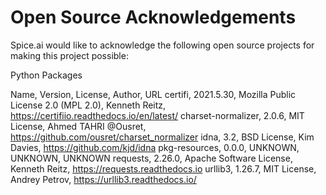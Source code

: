 # Open Source Acknowledgements

Spice.ai would like to acknowledge the following open source projects for making this project possible:

Python Packages

Name, Version, License, Author, URL
certifi, 2021.5.30, Mozilla Public License 2.0 (MPL 2.0), Kenneth Reitz, https://certifiio.readthedocs.io/en/latest/
charset-normalizer, 2.0.6, MIT License, Ahmed TAHRI @Ousret, https://github.com/ousret/charset_normalizer
idna, 3.2, BSD License, Kim Davies, https://github.com/kjd/idna
pkg-resources, 0.0.0, UNKNOWN, UNKNOWN, UNKNOWN
requests, 2.26.0, Apache Software License, Kenneth Reitz, https://requests.readthedocs.io
urllib3, 1.26.7, MIT License, Andrey Petrov, https://urllib3.readthedocs.io/
